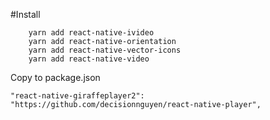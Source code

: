 #Install
```
    yarn add react-native-ivideo
    yarn add react-native-orientation
    yarn add react-native-vector-icons
    yarn add react-native-video

```
Copy to package.json
```
"react-native-giraffeplayer2": "https://github.com/decisionnguyen/react-native-player",
```

